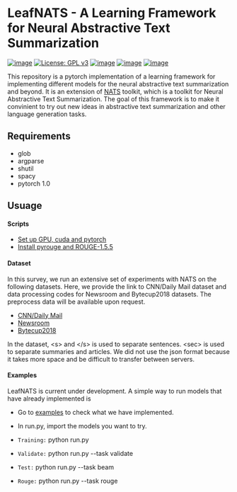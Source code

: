 # LeafNATS - A Learning Framework for Neural Abstractive Text Summarization

[![image](https://img.shields.io/badge/Made%20with-Python-1f425f.svg)](https://www.python.org/)
[![License: GPL v3](https://img.shields.io/badge/License-GPLv3-blue.svg)](https://www.gnu.org/licenses/gpl-3.0)
[![image](https://img.shields.io/github/contributors/Naereen/StrapDown.js.svg)](https://github.com/tshi04/LeafNATS/graphs/contributors)
[![image](https://img.shields.io/github/issues/Naereen/StrapDown.js.svg)](https://github.com/tshi04/LeafNATS/issues)
[![image](https://img.shields.io/badge/arXiv-1805.09461-red.svg?style=flat)](https://arxiv.org/abs/1812.02303)

This repository is a pytorch implementation of a learning framework for implementing different models for the neural abstractive text summarization and beyond. 
It is an extension of [NATS](https://github.com/tshi04/NATS) toolkit, which is a toolkit for Neural Abstractive Text Summarization. 
The goal of this framework is to make it convinient to try out new ideas in abstractive text summarization and other language generation tasks.

## Requirements

- glob
- argparse
- shutil
- spacy
- pytorch 1.0

## Usuage

#### Scripts

- [Set up GPU, cuda and pytorch](https://github.com/tshi04/LeafNATS/tree/master/LeafNATS/tools/config_server)
- [Install pyrouge and ROUGE-1.5.5](https://github.com/tshi04/LeafNATS/tree/master/LeafNATS/tools/rouge_package)

#### Dataset

In this survey, we run an extensive set of experiments with NATS on the following datasets. Here, we provide the link to CNN/Daily Mail dataset and data processing codes for Newsroom and Bytecup2018 datasets. The preprocess data will be available upon request.
- [CNN/Daily Mail](https://github.com/abisee/pointer-generator)
- [Newsroom](https://github.com/tshi04/LeafNATS/tree/master/LeafNATS/tools/newsroom_process)
- [Bytecup2018](https://github.com/tshi04/LeafNATS/tree/master/LeafNATS/tools/bytecup_process)

In the dataset, \<s\> and \</s\> is used to separate sentences. \<sec\> is used to separate summaries and articles. We did not use the json format because it takes more space and be difficult to transfer between servers.

#### Examples

LeafNATS is current under development. A simple way to run models that have already implemented is
- Go to [examples](https://github.com/tshi04/LeafNATS/tree/master/LeafNATS/examples) to check what we have implemented.

- In run.py, import the models you want to try.

- ```Training:``` python run.py 

- ```Validate:``` python run.py --task validate

- ```Test:``` python run.py --task beam

- ```Rouge:``` python run.py --task rouge


